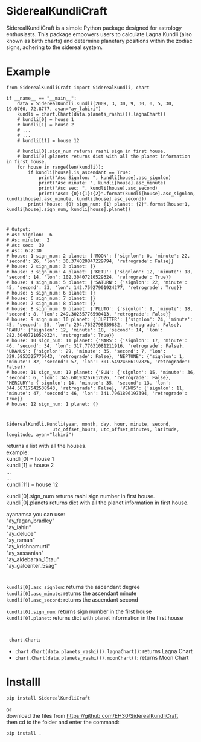 # SiderealKundliCraft
     
SiderealKundliCraft is a simple Python package designed for astrology enthusiasts. This package empowers users to calculate Lagna Kundli (also known as birth charts) and determine planetary positions within the zodiac signs, adhering to the sidereal system.   

# Example
```
from SiderealKundliCraft import SiderealKundli, chart

if __name__ == "__main__":
    data = SiderealKundli.Kundli(2009, 3, 30, 9, 30, 0, 5, 30, 19.0760, 72.8777, ayan="ay_lahiri")
    kundli = chart.Chart(data.planets_rashi()).lagnaChart()
    # kundli[0] = house 1      
    # kundli[1] = house 2   
    # ...   
    # ...   
    # kundli[11] = house 12

    # kundli[0].sign_num returns rashi sign in first house.   
    # kundli[0].planets returns dict with all the planet information in first house.   
    for house in range(len(kundli)):
        if kundli[house].is_ascendant == True:
            print("Asc Signlon: ", kundli[house].asc_signlon)
            print("Asc minute: ", kundli[house].asc_minute)
            print("Asc sec: ", kundli[house].asc_second)
            print("Asc: {0}:{1}:{2}".format(kundli[house].asc_signlon, kundli[house].asc_minute, kundli[house].asc_second))
        print("house: {0} sign_num: {1} planet: {2}".format(house+1, kundli[house].sign_num, kundli[house].planet))

```   
#       
```   
# Output: 
# Asc Signlon:  6
# Asc minute:  2
# Asc sec:  30
# Asc: 6:2:30
# house: 1 sign_num: 2 planet: {'MOON': {'signlon': 0, 'minute': 22, 'second': 26, 'lon': 30.374020847229794, 'retrograde': False}}
# house: 2 sign_num: 3 planet: {}
# house: 3 sign_num: 4 planet: {'KETU': {'signlon': 12, 'minute': 18, 'second': 14, 'lon': 102.30407210529324, 'retrograde': True}}
# house: 4 sign_num: 5 planet: {'SATURN': {'signlon': 22, 'minute': 45, 'second': 33, 'lon': 142.75927901924277, 'retrograde': True}}
# house: 5 sign_num: 6 planet: {}
# house: 6 sign_num: 7 planet: {}
# house: 7 sign_num: 8 planet: {}
# house: 8 sign_num: 9 planet: {'PLUTO': {'signlon': 9, 'minute': 18, 'second': 8, 'lon': 249.30235776590413, 'retrograde': False}}
# house: 9 sign_num: 10 planet: {'JUPITER': {'signlon': 24, 'minute': 45, 'second': 55, 'lon': 294.7652798639882, 'retrograde': False}, 'RAHU': {'signlon': 12, 'minute': 18, 'second': 14, 'lon': 282.30407210529324, 'retrograde': True}}
# house: 10 sign_num: 11 planet: {'MARS': {'signlon': 17, 'minute': 46, 'second': 34, 'lon': 317.77631081211916, 'retrograde': False}, 'URANUS': {'signlon': 29, 'minute': 35, 'second': 7, 'lon': 329.5853325776043, 'retrograde': False}, 'NEPTUNE': {'signlon': 1, 'minute': 32, 'second': 57, 'lon': 301.54924666197826, 'retrograde': False}}
# house: 11 sign_num: 12 planet: {'SUN': {'signlon': 15, 'minute': 36, 'second': 6, 'lon': 345.60193267617626, 'retrograde': False}, 'MERCURY': {'signlon': 14, 'minute': 35, 'second': 13, 'lon': 344.58717542538943, 'retrograde': False}, 'VENUS': {'signlon': 11, 'minute': 47, 'second': 46, 'lon': 341.7961896197394, 'retrograde': True}}
# house: 12 sign_num: 1 planet: {}

```   
   
#  
```  
SiderealKundli.Kundli(year, month, day, hour, minute, second, 
                 utc_offset_hours, utc_offset_minutes, latitude, longitude, ayan="lahiri")   
```
returns a list with all the houses.   
example:   
kundli[0] = house 1      
kundli[1] = house 2  
...   
...   
kundli[11] = house 12

kundli[0].sign_num returns rashi sign number in first house.   
kundli[0].planets returns dict with all the planet information in first house.

ayanamsa you can use:   
"ay_fagan_bradley"   
"ay_lahiri"   
"ay_deluce"   
"ay_raman"   
"ay_krishnamurti"  
"ay_sassanian"   
"ay_aldebaran_15tau"  
"ay_galcenter_5sag"      
   
# 
```kundli[0].asc_signlon```: returns the ascendant degree    
```kundli[0].asc_minute```: returns the ascendant minute    
```kundli[0].asc_second```: returns the ascendant second   

```kundli[0].sign_num```: returns sign number in the first house    
```kundli[0].planet```:   returns dict with planet information in the first house   
#
``` chart.Chart```:    
- ```chart.Chart(data.planets_rashi()).lagnaChart()```: returns Lagna Chart    
- ```chart.Chart(data.planets_rashi()).moonChart()```: returns Moon Chart   
#
   
# Installl
```   
pip install SiderealKundliCraft
```   
or    
download the files from https://github.com/EH30/SiderealKundliCraft   
then cd to the folder and enter the command:    

```   
pip install .
```   
